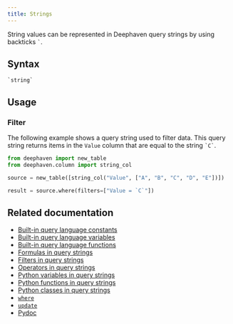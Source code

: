 ```yaml
---
title: Strings
---
```


String values can be represented in Deephaven query strings by using backticks `` ` ``.

## Syntax

```
`string`
```

## Usage

### Filter

The following example shows a query string used to filter data. This query string returns items in the `Value` column that are equal to the string `` `C` ``.

```python order=source,result
from deephaven import new_table
from deephaven.column import string_col

source = new_table([string_col("Value", ["A", "B", "C", "D", "E"])])

result = source.where(filters=["Value = `C`"])
```

## Related documentation

- [Built-in query language constants](../../../how-to-guides/built-in-constants.md)
- [Built-in query language variables](../../../how-to-guides/built-in-variables.md)
- [Built-in query language functions](../../../how-to-guides/built-in-functions.md)
- [Formulas in query strings](../../../how-to-guides/formulas.md)
- [Filters in query strings](../../../how-to-guides/filters.md)
- [Operators in query strings](../../../how-to-guides/operators.md)
- [Python variables in query strings](../../../how-to-guides/python-variables.md)
- [Python functions in query strings](../../../how-to-guides/python-functions.md)
- [Python classes in query strings](../../../how-to-guides/python-classes.md)
- [`where`](../../table-operations/filter/where.md)
- [`update`](../../table-operations/select/update.md)
- [Pydoc](/core/pydoc/code/deephaven.dtypes.html#deephaven.dtypes.string)

